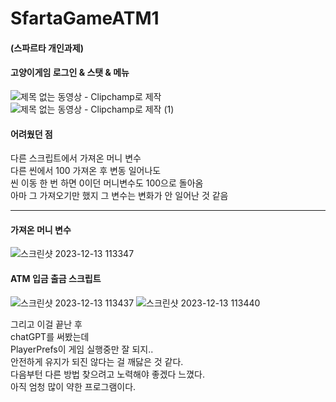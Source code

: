 # SfartaGameATM1 
  
#### (스파르타 개인과제)  
  
#### 고양이게임 로그인 & 스탯 & 메뉴  
![제목 없는 동영상 - Clipchamp로 제작](https://github.com/SeungYeon04/SeungYeon04-SfartaGameATM1/assets/100332811/8e7185d7-23d6-480f-88f5-10b14b1aee10)  
![제목 없는 동영상 - Clipchamp로 제작 (1)](https://github.com/SeungYeon04/SeungYeon04-SfartaGameATM1/assets/100332811/4785ebde-29ec-4ba5-b783-0728c2866a08)  
  
#### 어려웠던 점  
다른 스크립트에서 가져온 머니 변수  
다른 씬에서 100 가져온 후 변동 일어나도  
씬 이동 한 번 하면 0이던 머니변수도 100으로 돌아옴  
아마 그 가져오기만 했지 그 변수는 변화가 안 일어난 것 같음  
  
***
  
#### 가져온 머니 변수  
![스크린샷 2023-12-13 113347](https://github.com/SeungYeon04/SeungYeon04-SfartaGameATM1/assets/100332811/e52bc29e-0637-4d58-9b43-dd1d50a34c37)  
  
#### ATM 입금 출금 스크립트  
![스크린샷 2023-12-13 113437](https://github.com/SeungYeon04/SeungYeon04-SfartaGameATM1/assets/100332811/88aa6c8e-ea7f-4ea8-b357-9943b927685d)
![스크린샷 2023-12-13 113440](https://github.com/SeungYeon04/SeungYeon04-SfartaGameATM1/assets/100332811/6c2fdb5f-1693-4921-bdb3-aaef6565a06d)
    
그리고 이걸 끝난 후  
chatGPT를 써봤는데  
PlayerPrefs이 게임 실행중만 잘 되지..  
안전하게 유지가 되진 않다는 걸 깨닳은 것 같다.  
다음부턴 다른 방법 찾으려고 노력해야 좋겠다 느꼈다.  
아직 엄청 많이 약한 프로그램이다.  
  
